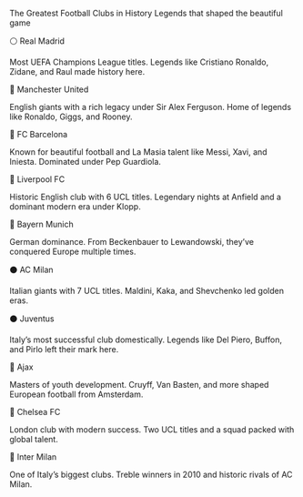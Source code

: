 The Greatest Football Clubs in History
Legends that shaped the beautiful game

⚪ Real Madrid

Most UEFA Champions League titles. Legends like Cristiano Ronaldo, Zidane, and Raul made history here.

🔴 Manchester United

English giants with a rich legacy under Sir Alex Ferguson. Home of legends like Ronaldo, Giggs, and Rooney.

🔵 FC Barcelona

Known for beautiful football and La Masia talent like Messi, Xavi, and Iniesta. Dominated under Pep Guardiola.

🔴 Liverpool FC

Historic English club with 6 UCL titles. Legendary nights at Anfield and a dominant modern era under Klopp.

🔵 Bayern Munich

German dominance. From Beckenbauer to Lewandowski, they’ve conquered Europe multiple times.

⚫ AC Milan

Italian giants with 7 UCL titles. Maldini, Kaka, and Shevchenko led golden eras.

⚫ Juventus

Italy’s most successful club domestically. Legends like Del Piero, Buffon, and Pirlo left their mark here.

🔴 Ajax

Masters of youth development. Cruyff, Van Basten, and more shaped European football from Amsterdam.

🔵 Chelsea FC

London club with modern success. Two UCL titles and a squad packed with global talent.

🔴 Inter Milan

One of Italy’s biggest clubs. Treble winners in 2010 and historic rivals of AC Milan.
